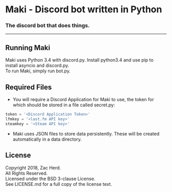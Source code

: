 # Maki - Discord bot written in Python
### The discord bot that does things.

---

## Running Maki
Maki uses Python 3.4 with discord.py. Install python3.4 and use pip to install asyncio and discord.py.  
To run Maki, simply run bot.py.

## Required Files
- You will require a Discord Application for Maki to use, the token for which should be stored in a file called secret.py:
```python
token = '<Discord Application Token>'
lfmkey = '<last.fm API key>'
steamkey = '<Steam API key>'
```
- Maki uses JSON files to store data persistently. These will be created automatically in a data directory.

## License
Copyright 2018, Zac Herd.  
All Rights Reserved.  
Licensed under the BSD 3-clause License.  
See LICENSE.md for a full copy of the license text.  
